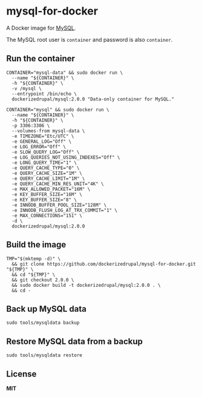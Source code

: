 # mysql-for-docker

A Docker image for [MySQL](http://www.mysql.com/).

The MySQL root user is `container` and password is also `container`.

## Run the container

    CONTAINER="mysql-data" && sudo docker run \
      --name "${CONTAINER}" \
      -h "${CONTAINER}" \
      -v /mysql \
      --entrypoint /bin/echo \
      dockerizedrupal/mysql:2.0.0 "Data-only container for MySQL."

    CONTAINER="mysql" && sudo docker run \
      --name "${CONTAINER}" \
      -h "${CONTAINER}" \
      -p 3306:3306 \
      --volumes-from mysql-data \
      -e TIMEZONE="Etc/UTC" \
      -e GENERAL_LOG="Off" \
      -e LOG_ERROR="Off" \
      -e SLOW_QUERY_LOG="Off" \
      -e LOG_QUERIES_NOT_USING_INDEXES="Off" \
      -e LONG_QUERY_TIME="1" \
      -e QUERY_CACHE_TYPE="0" \
      -e QUERY_CACHE_SIZE="1M" \
      -e QUERY_CACHE_LIMIT="1M" \
      -e QUERY_CACHE_MIN_RES_UNIT="4K" \
      -e MAX_ALLOWED_PACKET="16M" \
      -e KEY_BUFFER_SIZE="16M" \
      -e KEY_BUFFER_SIZE="8" \
      -e INNODB_BUFFER_POOL_SIZE="128M" \
      -e INNODB_FLUSH_LOG_AT_TRX_COMMIT="1" \
      -e MAX_CONNECTIONS="151" \
      -d \
      dockerizedrupal/mysql:2.0.0

## Build the image

    TMP="$(mktemp -d)" \
      && git clone https://github.com/dockerizedrupal/mysql-for-docker.git "${TMP}" \
      && cd "${TMP}" \
      && git checkout 2.0.0 \
      && sudo docker build -t dockerizedrupal/mysql:2.0.0 . \
      && cd -

## Back up MySQL data

    sudo tools/mysqldata backup

## Restore MySQL data from a backup

    sudo tools/mysqldata restore

## License

**MIT**
